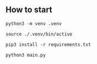 ## How to start

```
python3 -m venv .venv
```

```
source ./.venv/bin/active
```

```
pip3 install -r requirements.txt
```

```
python3 main.py
```
